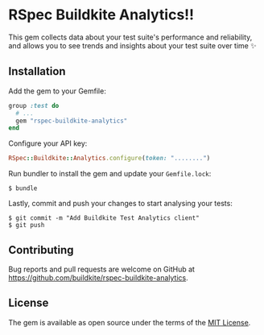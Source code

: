 # RSpec Buildkite Analytics!!

This gem collects data about your test suite's performance and reliability, and allows you to see trends and insights about your test suite over time ✨

## Installation

Add the gem to your Gemfile:

```ruby
group :test do
  # ...
  gem "rspec-buildkite-analytics"
end
```

Configure your API key:
```ruby
RSpec::Buildkite::Analytics.configure(token: "........")
```

Run bundler to install the gem and update your `Gemfile.lock`:
```
$ bundle
```

Lastly, commit and push your changes to start analysing your tests:
```
$ git commit -m "Add Buildkite Test Analytics client"
$ git push
```

## Contributing
Bug reports and pull requests are welcome on GitHub at https://github.com/buildkite/rspec-buildkite-analytics.

## License

The gem is available as open source under the terms of the [MIT License](https://opensource.org/licenses/MIT).

